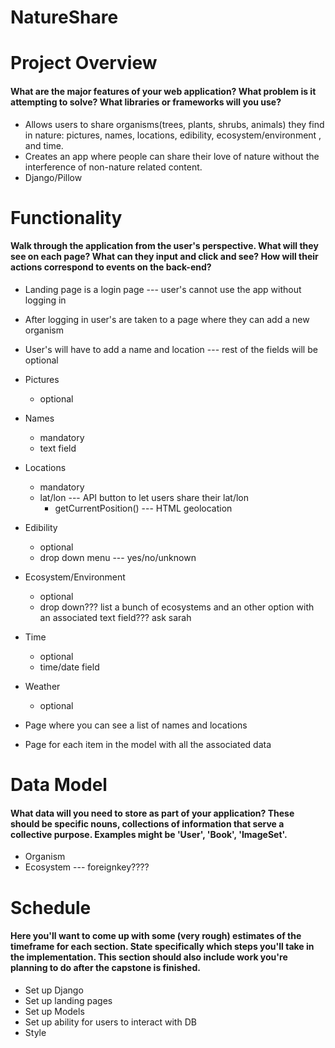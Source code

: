 # NatureShare

# Project Overview
#### What are the major features of your web application? What problem is it attempting to solve? What libraries or frameworks will you use?
* Allows users to share organisms(trees, plants, shrubs, animals) they find in nature: pictures, names, locations, edibility, ecosystem/environment , and time.
* Creates an app where people can share their love of nature without the interference of non-nature related content.
* Django/Pillow

# Functionality
#### Walk through the application from the user's perspective. What will they see on each page? What can they input and click and see? How will their actions correspond to events on the back-end?
* Landing page is a login page --- user's cannot use the app without logging in
* After logging in user's are taken to a page where they can add a new organism
* User's will have to add a name and location --- rest of the fields will be optional
* Pictures
    * optional
* Names
    * mandatory
    * text field
* Locations
    * mandatory
    * lat/lon --- API button to let users share their lat/lon
        * getCurrentPosition() --- HTML geolocation
* Edibility
    * optional
    * drop down menu --- yes/no/unknown
* Ecosystem/Environment
    * optional
    * drop down??? list a bunch of ecosystems and an other option with an associated text field??? ask sarah
* Time
    * optional
    * time/date field
* Weather
    * optional

* Page where you can see a list of names and locations
* Page for each item in the model with all the associated data



# Data Model
#### What data will you need to store as part of your application? These should be specific nouns, collections of information that serve a collective purpose. Examples might be 'User', 'Book', 'ImageSet'.
* Organism
* Ecosystem --- foreignkey????

# Schedule
#### Here you'll want to come up with some (very rough) estimates of the timeframe for each section. State specifically which steps you'll take in the implementation. This section should also include work you're planning to do after the capstone is finished.
* Set up Django
* Set up landing pages
* Set up Models
* Set up ability for users to interact with DB
* Style
